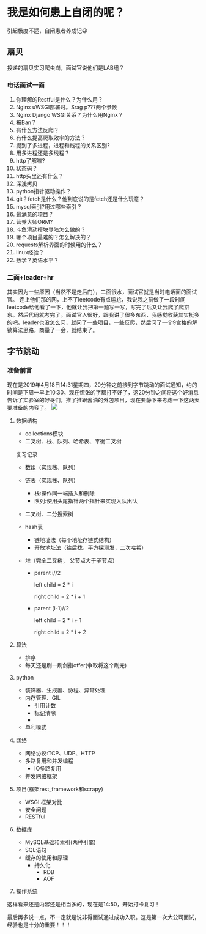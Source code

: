 # 我是如何患上自闭的呢？
引起极度不适，自闭患者养成记😀
## 扇贝
投递的扇贝实习爬虫岗，面试官说他们是LAB组？
### 电话面试一面
1. 你理解的Restful是什么？为什么用？
2. Nginx uWSGI部署时。Srag p???两个参数
3. Nginx Django WSGI关系？为什么用Nginx？
4. 被Ban？
6. 有什么方法反爬？
7. 有什么提高爬取效率的方法？
8. 提到了多进程，进程和线程的关系区别?
9. 用多进程还是多线程？
10. http了解嘛?
11. 状态码？
12. http头里还有什么？
13. 深浅拷贝
14. python指针驱动操作？
15. git？fetch是什么？他到底说的是fetch还是什么玩意？
16. mysql索引?用过哪些索引？
17. 最满意的项目？
18. 营养大师ORM? 
19. 斗鱼滑动模块登陆怎么做的？
20. 哪个项目最难的？怎么解决的？
21. requests解析界面的时候用的什么？
22. linux经验？
23. 数学？英语水平？
### 二面+leader+hr
其实因为一些原因（当然不是走后门），二面很水，面试官就是当时电话面的面试官。
连上他们那的网，上不了leetcode有点尴尬，我说我之前做了一段时间leetcode给他看了一下，他就让我把第一题写一写，写完了后又让我爬了爬京东。然后代码就考完了。面试官人很好，跟我讲了很多东西，我感觉收获其实挺多的吧。leader也没怎么问，就问了一些项目，一些反爬，然后问了一个9宫格的解锁算法思路，商量了一会，就结束了。
## 字节跳动
### 准备前言
现在是2019年4月18日14:31星期四，20分钟之前接到字节跳动的面试通知，约的时间是下周一早上10:30。现在慌张的字都打不好了，这20分钟之间将这个好消息告诉了实验室的好哥们，推了推跟酱油的外包项目，现在要静下来考虑一下这两天要准备的内容了。
![](http://ww1.sinaimg.cn/large/006BhB5Oly1g26ste1selj30m805jmxq.jpg)
1. 数据结构
    * collections模块
    * 二叉树、栈、队列、哈希表、平衡二叉树
    
    复习记录
    * 数组（实现栈、队列）
    * 链表（实现栈、队列）
        * 栈:操作同一端插入和删除
        * 队列:使用头尾指针两个指针来实现入队出队
    
    * 二叉树、二分搜索树
    * hash表
        * 链地址法（每个地址存链式结构）
        * 开放地址法（往后找，平方探测发，二次哈希）
    * 堆（完全二叉树， 父节点大于子节点）
        * parent i//2

            left child = 2 * i

            right child = 2 * i + 1
        * parent (i-1)//2

            left child = 2 * i + 1

            right child = 2 * i + 2


2. 算法
    * 排序
    * 每天还是刷一刷剑指offer(争取将这个刷完)
4. python
    * 装饰器、生成器、协程、异常处理
    * 内存管理、GIL
        * 引用计数
        * 标记清除
        * 
    * 单利模式
6. 网络
    * 网络协议:TCP、UDP、HTTP
    * 多路复用和并发编程
        * IO多路复用
    * 并发网络框架
3. 项目(框架rest_framework和scrapy)
    * WSGI 框架对比
    * 安全问题
    * RESTful

5. 数据库
    * MySQL基础和索引(两种引擎)
    * SQL语句
    * 缓存的使用和原理
        * 持久化
            * RDB
            * AOF

7. 操作系统

这样看来还是内容还是相当多的，现在是14:50，开始打卡复习！

最后再多说一点，不一定就是说非得面试通过成功入职。这是第一次大公司面试，经验也是十分的重要！！！
